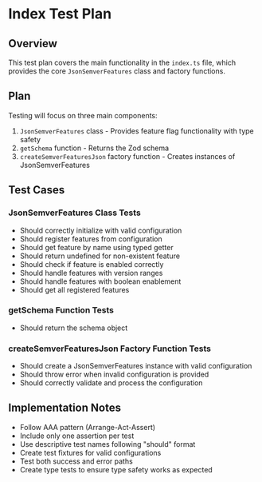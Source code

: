 # Index Test Plan

## Overview
This test plan covers the main functionality in the `index.ts` file, which provides the core `JsonSemverFeatures` class and factory functions.

## Plan
Testing will focus on three main components:
1. `JsonSemverFeatures` class - Provides feature flag functionality with type safety
2. `getSchema` function - Returns the Zod schema
3. `createSemverFeaturesJson` factory function - Creates instances of JsonSemverFeatures

## Test Cases

### JsonSemverFeatures Class Tests
- Should correctly initialize with valid configuration
- Should register features from configuration
- Should get feature by name using typed getter
- Should return undefined for non-existent feature
- Should check if feature is enabled correctly
- Should handle features with version ranges
- Should handle features with boolean enablement
- Should get all registered features

### getSchema Function Tests
- Should return the schema object

### createSemverFeaturesJson Factory Function Tests
- Should create a JsonSemverFeatures instance with valid configuration
- Should throw error when invalid configuration is provided
- Should correctly validate and process the configuration

## Implementation Notes
- Follow AAA pattern (Arrange-Act-Assert)
- Include only one assertion per test
- Use descriptive test names following "should" format
- Create test fixtures for valid configurations
- Test both success and error paths
- Create type tests to ensure type safety works as expected 
